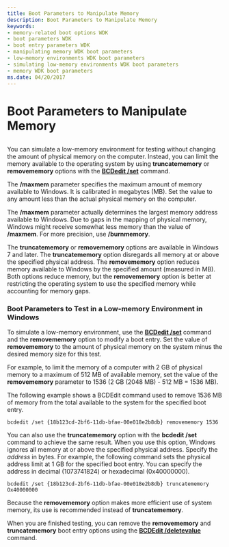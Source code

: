 ```yaml
---
title: Boot Parameters to Manipulate Memory
description: Boot Parameters to Manipulate Memory
keywords:
- memory-related boot options WDK
- boot parameters WDK
- boot entry parameters WDK
- manipulating memory WDK boot parameters
- low-memory environments WDK boot parameters
- simulating low-memory environments WDK boot parameters
- memory WDK boot parameters
ms.date: 04/20/2017
---
```


# Boot Parameters to Manipulate Memory


## <span id="ddk_boot_parameters_to_manipulate_memory_tools"></span><span id="DDK_BOOT_PARAMETERS_TO_MANIPULATE_MEMORY_TOOLS"></span>


You can simulate a low-memory environment for testing without changing the amount of physical memory on the computer. Instead, you can limit the memory available to the operating system by using **truncatememory** or **removememory** options with the [**BCDedit /set**](./bcdedit--set.md) command.

The **/maxmem** parameter specifies the maximum amount of memory available to Windows. It is calibrated in megabytes (MB). Set the value to any amount less than the actual physical memory on the computer.

The **/maxmem** parameter actually determines the largest memory address available to Windows. Due to gaps in the mapping of physical memory, Windows might receive somewhat less memory than the value of **/maxmem**. For more precision, use **/burnmemory**.

The **truncatememory** or **removememory** options are available in Windows 7 and later. The **truncatememory** option disregards all memory at or above the specified physical address. The **removememory** option reduces memory available to Windows by the specified amount (measured in MB). Both options reduce memory, but the **removememory** option is better at restricting the operating system to use the specified memory while accounting for memory gaps.

### <span id="boot_parameters_to_test_in_a_low_memory_environment_in_windows_vista_a"></span><span id="BOOT_PARAMETERS_TO_TEST_IN_A_LOW_MEMORY_ENVIRONMENT_IN_WINDOWS_VISTA_A"></span>Boot Parameters to Test in a Low-memory Environment in Windows

To simulate a low-memory environment, use the [**BCDedit /set**](./bcdedit--set.md) command and the **removememory** option to modify a boot entry. Set the value of **removememory** to the amount of physical memory on the system minus the desired memory size for this test.

For example, to limit the memory of a computer with 2 GB of physical memory to a maximum of 512 MB of available memory, set the value of the **removememory** parameter to 1536 (2 GB (2048 MB) - 512 MB = 1536 MB).

The following example shows a BCDEdit command used to remove 1536 MB of memory from the total available to the system for the specified boot entry.

```
bcdedit /set {18b123cd-2bf6-11db-bfae-00e018e2b8db} removememory 1536
```

You can also use the **truncatememory** option with the **bcdedit /set** command to achieve the same result. When you use this option, Windows ignores all memory at or above the specified physical address. Specify the *address* in bytes. For example, the following command sets the physical address limit at 1 GB for the specified boot entry. You can specify the address in decimal (1073741824) or hexadecimal (0x40000000).

```
bcdedit /set {18b123cd-2bf6-11db-bfae-00e018e2b8db} truncatememory Ox40000000
```

Because the **removememory** option makes more efficient use of system memory, its use is recommended instead of **truncatememory**.

When you are finished testing, you can remove the **removememory** and **truncatememory** boot entry options using the [**BCDEdit /deletevalue**](./bcdedit--deletevalue.md) command.

 

